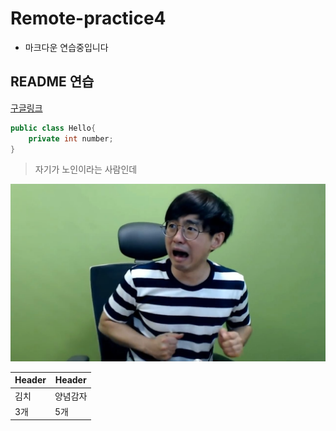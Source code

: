 # Remote-practice4

- 마크다운 연습중입니다 

## README 연습

[구글링크](https://www.google.com)

```java
public class Hello{
    private int number;
}
```
>자기가 노인이라는 사람인데

![kane.img](/images/kane.jpg)

|Header | Header|
| ----- | ------|
| 김치   | 양념감자|
|3개    | 5개    |
